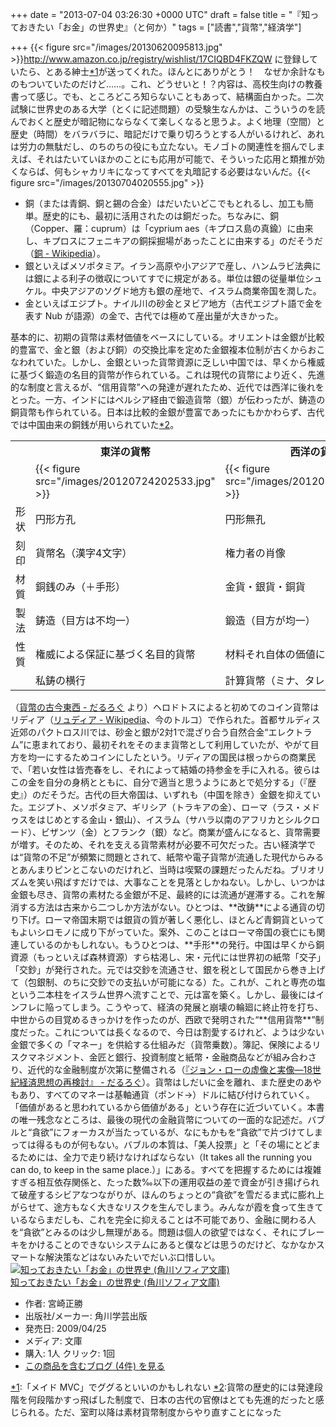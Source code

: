 
+++
date = "2013-07-04 03:26:30 +0000 UTC"
draft = false
title = "『知っておきたい「お金」の世界史』（と何か）"
tags = ["読書","貨幣","経済学"]

+++
{{< figure src="/images/20130620095813.jpg"  >}}<a href="http://www.amazon.co.jp/registry/wishlist/17CIQBD4FKZQW">http://www.amazon.co.jp/registry/wishlist/17CIQBD4FKZQW</a> に登録していたら、とある紳士<a href="#f-f4d8c08d" name="fn-f4d8c08d" title="「メイド MVC」でググるといいのかもしれない">*1</a>が送ってくれた。ほんとにありがとう！　なぜか余計なものもついていたのだけど……。これ、どうせいと！？内容は、高校生向けの教養書って感じ。でも、ところどころ知らないこともあって、結構面白かった。二次試験に世界史のある大学（とくに記述問題）の受験生なんかは、こういうのを読んでおくと歴史が暗記物にならなくて楽しくなると思うよ。よく地理（空間）と歴史（時間）をバラバラに、暗記だけで乗り切ろうとする人がいるけれど、あれは労力の無駄だし、のちのちの役にも立たない。モノゴトの関連性を掴んでしまえば、それはたいていほかのことにも応用が可能で、そういった応用と類推が効くならば、何もシャカリキになってすべてを丸暗記する必要はないんだ。{{< figure src="/images/20130704020555.jpg"  >}}<br/>


<ul>
<li>銅（または青銅、銅と錫の合金）はだいたいどこでもとれるし、加工も簡単。歴史的にも、最初に活用されたのは銅だった。ちなみに、銅（Copper、羅：cuprum）は「cyprium aes（キプロス島の真鍮）に由来し、キプロスにフェニキアの銅採掘場があったことに由来する」のだそうだ（<a href="http://ja.wikipedia.org/wiki/%E9%8A%85">銅 - Wikipedia</a>）。</li>
<li>銀といえばメソポタミア。イラン高原や小アジアで産し、ハンムラビ法典には銀による利子の徴収についてすでに規定がある。単位は銀の従量単位シュケル。中央アジアのソグド地方も銀の産地で、イスラム商業帝国を潤した。</li>
<li>金といえばエジプト。ナイル川の砂金とヌビア地方（古代エジプト語で金を表す Nub が語源）の金で、古代では極めて産出量が大きかった。</li>
</ul>基本的に、初期の貨幣は素材価値をベースにしている。オリエントは金銀が比較的豊富で、金と銀（および銅）の交換比率を定めた金銀複本位制が古くからおこなわれていた。しかし、金銀といった貨幣資源に乏しい中国では、早くから権威に基づく鍛造の名目的貨幣が作られている。これは現代の貨幣により近く、先進的な制度と言えるが、“信用貨幣”への発達が遅れたため、近代では西洋に後れをとった。一方、インドにはペルシア経由で鍛造貨幣（銀）が伝わったが、鋳造の銅貨幣も作られている。日本は比較的金銀が豊富であったにもかかわらず、古代では中国由来の銅銭が用いられていた<a href="#f-e0d9ab08" name="fn-e0d9ab08" title="貨幣の歴史的には発達段階を何段階かすっ飛ばした制度で、日本の古代の官僚はとても先進的だったと感じられる。ただ、室町以降は素材貨幣制度からやり直すことになった">*2</a>。

<table>
    <tbody><tr>
    <th></th>
    <th>東洋の貨幣</th>
    <th>西洋の貨幣</th>
    </tr>
    <tr>
    <td></td>
    <td>{{< figure src="/images/20120724202533.jpg"  >}}</td>
    <td>{{< figure src="/images/20120724202539.jpg"  >}}</td>
    </tr>
    <tr>
    <td>形状</td>
    <td>円形方孔</td>
    <td>円形無孔</td>
    </tr>
    <tr>
    <td>刻印</td>
    <td>貨幣名（漢字4文字）</td>
    <td>権力者の肖像</td>
    </tr>
    <tr>
    <td>材質</td>
    <td>銅銭のみ（＋手形）</td>
    <td>金貨・銀貨・銅貨</td>
    </tr>
    <tr>
    <td>製法</td>
    <td>鋳造（目方は不均一）</td>
    <td>鍛造（目方が均一）</td>
    </tr>
    <tr>
    <td>性質</td>
    <td>権威による保証に基づく名目的貨幣</td>
    <td>材料それ自体の価値に基づく素材貨幣</td>
    </tr>
    <tr>
    <td></td>
    <td>私鋳の横行</td>
    <td>計算貨幣（ミナ、タレント）</td>
    </tr>
</tbody></table>（<a href="https://blog.daruyanagi.jp/entry/2012/07/24/210100">貨幣の古今東西 - だるろぐ</a> より）ヘロドトスによると初めてのコイン貨幣はリディア（<a href="http://ja.wikipedia.org/wiki/%E3%83%AA%E3%83%A5%E3%83%87%E3%82%A3%E3%82%A2">リュディア - Wikipedia</a>、今のトルコ）で作られた。首都サルディス近郊のパクトロス川では、砂金と銀が2対1で混ざり合う自然合金“エレクトラム”に恵まれており、最初それをそのまま貨幣として利用していたが、やがて目方を均一にするためコインにしたという。リディアの国民は根っからの商業民で、「若い女性は皆売春をし、それによって結婚の持参金を手に入れる。彼らはこの金を自分の身柄とともに、自分で適当と思うようにあとで処分する」（『歴史』）のだそうだ。古代の巨大帝国は、いずれも（中国を除き）金銀を抑えていた。エジプト、メソポタミア、ギリシア（トラキアの金）、ローマ（ラス・メドゥスをはじめとする金山・銀山）、イスラム（サハラ以南のアフリカとシルクロード）、ビザンツ（金）とフランク（銀）など。商業が盛んになると、貨幣需要が増す。そのため、それを支える貨幣素材が必要不可欠だった。古い経済学では“貨幣の不足”が頻繁に問題とされて、紙幣や電子貨幣が流通した現代からみるとあんまりピンとこないのだけれど、当時は喫緊の課題だったんだね。ブリオリズムを笑い飛ばすだけでは、大事なことを見落としかねない。しかし、いつかは金銀も尽き、貨幣の素材たる金銀が不足、最終的には流通が遅滞する。これを解消する方法は古来から二つしか方法がない。ひとつは、**改鋳**による通貨の切り下げ。ローマ帝国末期では銀貨の質が著しく悪化し、ほとんど青銅貨といってもよいシロモノに成り下がっていた。案外、このことはローマ帝国の衰亡にも関連しているのかもしれない。もうひとつは、**手形**の発行。中国は早くから銅資源（もっといえば森林資源）すら枯渇し、宋・元代には世界初の紙幣「交子」「交鈔」が発行された。元では交鈔を流通させ、銀を税として国民から巻き上げて（包銀制、のちに交鈔での支払いが可能になる）た。これが、これと専売の塩という二本柱をイスラム世界へ流すことで、元は富を築く。しかし、最後にはインフレに陥ってしまう。こうやって、経済の発展と崩壊の輪廻に終止符を打ち、中世からの目覚めるきっかけを作ったのが、西欧で発明された“**信用貨幣**”制度だった。これについては長くなるので、今日は割愛するけれど、ようは少ない金銀で多くの「マネー」を供給する仕組みだ（貨幣乗数）。簿記、保険によるリスクマネジメント、金匠と銀行、投資制度と紙幣・金融商品などが組み合わさり、近代的な金融制度が次第に整備される（<a href="https://blog.daruyanagi.jp/entry/20111005/1362520505">『ジョン・ローの虚像と実像―18世紀経済思想の再検討』 - だるろぐ</a>）。貨幣はしだいに金を離れ、また歴史のあやもあり、すべてのマネーは基軸通貨（ポンド→）ドルに結び付けられていく。「価値があると思われているから価値がある」という存在に近づいていく。本書の唯一残念なところは、最後の現代の金融貨幣についての一面的な記述だ。バブルと“貪欲”にフォーカスが当たっているが、なにもかもを“貪欲”で片づけてしまっては得るものが何もない。バブルの本質は、「美人投票」と「その場にとどまるためには、全力で走り続けなければならない（It takes all the running you can do, to keep in the same place.）」にある。すべてを把握するためには複雑すぎる相互依存関係と、たった数‰以下の運用収益の差で資金が引き揚げられて破産するシビアなつながりが、ほんのちょっとの“貪欲”を雪だるま式に膨れ上がらせて、途方もなく大きなリスクを生んでしまう。みんなが霞を食って生きているならまだしも、これを完全に抑えることは不可能であり、金融に関わる人を“貪欲”とみるのは少し無理がある。問題は個人の欲望ではなく、それにブレーキをかけることのできないシステムにあると僕などは思うのだけど、なかなかスマートな解決策などはないみたいでだいぶ口惜しい。<div class="hatena-asin-detail"><a href="http://www.amazon.co.jp/exec/obidos/ASIN/4044064105/bestylesnet-22/"><img src="https://images-fe.ssl-images-amazon.com/images/I/51q6A4h7IsL._SL160_.jpg" class="hatena-asin-detail-image" alt="知っておきたい「お金」の世界史 (角川ソフィア文庫)" title="知っておきたい「お金」の世界史 (角川ソフィア文庫)"/></a><div class="hatena-asin-detail-info"><a href="http://www.amazon.co.jp/exec/obidos/ASIN/4044064105/bestylesnet-22/">知っておきたい「お金」の世界史 (角川ソフィア文庫)</a><ul><li><span class="hatena-asin-detail-label">作者:</span> 宮崎正勝</li><li><span class="hatena-asin-detail-label">出版社/メーカー:</span> 角川学芸出版</li><li><span class="hatena-asin-detail-label">発売日:</span> 2009/04/25</li><li><span class="hatena-asin-detail-label">メディア:</span> 文庫</li><li><span class="hatena-asin-detail-label">購入</span>: 1人 <span class="hatena-asin-detail-label">クリック</span>: 1回</li><li><a href="http://d.hatena.ne.jp/asin/4044064105/bestylesnet-22" target="_blank">この商品を含むブログ (4件) を見る</a></li></ul></div><div class="hatena-asin-detail-foot"></div></div>
<div class="footnote">
<a href="#fn-f4d8c08d" name="f-f4d8c08d" class="footnote-number">*1</a><span class="footnote-delimiter">:</span><span class="footnote-text">「メイド MVC」でググるといいのかもしれない</span>
<a href="#fn-e0d9ab08" name="f-e0d9ab08" class="footnote-number">*2</a><span class="footnote-delimiter">:</span><span class="footnote-text">貨幣の歴史的には発達段階を何段階かすっ飛ばした制度で、日本の古代の官僚はとても先進的だったと感じられる。ただ、室町以降は素材貨幣制度からやり直すことになった</span>
</div>

